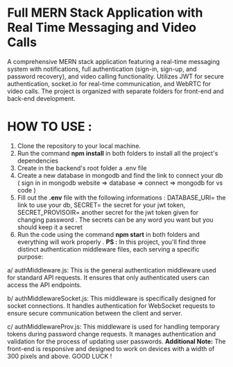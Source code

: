 # Full MERN Stack Application with Real Time Messaging and Video Calls
A comprehensive MERN stack application featuring a real-time messaging system with notifications, full authentication (sign-in, sign-up, and password recovery), and video calling functionality. Utilizes JWT for secure authentication, socket.io for real-time communication, and WebRTC for video calls. The project is organized with separate folders for front-end and back-end development.

# HOW TO USE :
1. Clone the repository to your local machine.
2. Run the command **npm install** in both folders to install all the project's dependencies
3. Create in the backend's root folder a .env file
4. Create a new database in mongodb and find the link to connect your db ( sign in in mongodb website => database => connect => mongodb for vs code )
5. Fill out the **.env** file with the following informations : DATABASE_URI= the link to use your db, SECRET= the secret for your jwt token, SECRET_PROVISOIR= another secret for the jwt token given for changing password . The secrets can be any word you want but you should keep it a secret
6. Run the code using the command **npm start** in both folders and everything will work properly .
   **PS :** In this project, you'll find three distinct authentication middleware files, each serving a specific purpose:

a/ authMiddleware.js: This is the general authentication middleware used for standard API requests. It ensures that only authenticated users can access the API endpoints.

b/ authMiddlewareSocket.js: This middleware is specifically designed for socket connections. It handles authentication for WebSocket requests to ensure secure communication between the client and server.

c/ authMiddlewareProv.js: This middleware is used for handling temporary tokens during password change requests. It manages authentication and validation for the process of updating user passwords.
  **Additional Note:** The front-end is responsive and designed to work on devices with a width of 300 pixels and above.
GOOD LUCK !
